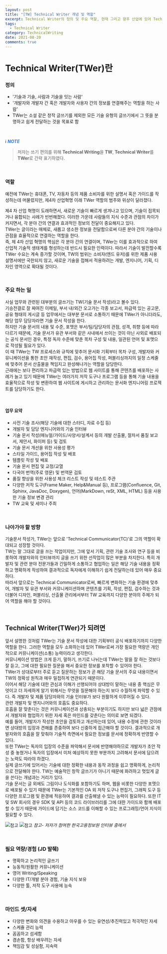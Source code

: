 ```yaml
---
layout: post
title: "[TW] Technical Writer 개념 및 역할"
excerpt: Technical Writer의 정의 및 주요 역할, 현재 그리고 향후 산업에 있어 Technical Writer로써 나아가야할 방향, 갖추어야 할 역량에 관하여
tags:
  - Technical Writer
category: TechnicalWriting
date: 2021-08-20
comments: true
---
```


# Technical Writer(TWer)란

### 정의
- '기술과 기술, 사람과 기술을 잇는 사람'
- '개발자와 개발자 간 혹은 개발자와 사용자 간의 정보를 연결해주는 역할을 하는 사람'
- TWer는 소설 같은 창작 글쓰기를 제외한 모든 기술 유형의 글쓰기에서 그 뜻을 분명하고 쉽게 전달하는 것을 목표로 함

<br>

ℹ️ <span style="color:#247CFF"> **_NOTE_**
  > 저자는 쓰기 편의를 위해 **Technical Writing**을 **TW**, **Technical Writer**를 **TWer**로 간략 표기하였다.

<br>

### 역할
예전에 TWer는 휴대폰, TV, 자동차 등의 제품 소비자를 위한 설명서 혹은 가이드를 작성하는데 머물렀지만, 제4차 산업혁명 이래 TWer 역할의 범주와 위상이 달라졌다.

제4 차 산업 혁명이 도래하면서, 새로운 기술이 빠르게 생겨나고 있으며, 기술이 접목되거나 융합되는 사례가 빈번해졌다. 이러한 가운데 사람들의 지식 수준과 관점의 차이가 커지면서, 각 분야 간의 연결과 효과적인 정보의 전달이 중요해지고 있다. <br>
TWer는 글이라는 매체로, 새롭고 생소한 정보을 전달함으로써  다른 분야 간의 기술이나 관점을 효율적으로 연결하는 역할을 한다. <br>
즉, 제 4차 산업 혁명의 핵심은 각 분야 간의 연결이며, TWer는 이를 효과적으로 하여 산업적 기술적 생태계를 형성하는데 반드시 필요한 인력이다.  따라서 기술이 발전할수록 TWer 수요는 계속 증가할 것이며, TW의 범위는 소비자(엔드 유저)를 위한 제품 사용 설명서에만 국한되지 않고, 새로운 기술을 접해서 적용하려는 개발, 엔지니어, 기획, 디자인 영역으로 확대될 것이다.

<br>

### 주요 하는 일
사실 업무와 관련된 대부분의 글쓰기는 TW(기술 문서 작성)라고 볼수 있다. <br>
기승전결로 잘 짜여진 이메일, 부서 내/외간 오고가는 각종 보고서, 파급력 있는 공고문, 공유 형태의 게시글 등 업무에서는 대부분 문서로 소통하기 때문에 TWer가 아니더라도, 해당 업무 담당자라면 기술 문서 작성을 한다. <br>
하지만 기술 문서의 내용 및 수준, 포맷은 부서/팀/담당자의 관점, 성격, 취향 등에 따라 다르기 때문에, 기술 문서가 유관 부서와 같은 사내에서 쓰이는 것이 아닌 사외로 배포되는 공식 문서인 경우, 
특정 독자 수준에 맞춘 목차 구성 및 내용, 일관된 언어 및 포맷으로 작성될 필요가 있다. <br>
이 때 TWer는 TW 프로세스와 규칙에 맞추어 문서화 기획부터 목차 구성, 개발자와 커뮤니케이션을 통한 초안 재작성, 편집, 검수, 용어집 작성, 퍼블리싱까지의 일정 스케줄에 맞추어 문서 산출물을 책임지고 완성해나가는 역할을 담당한다. <br>
근래에는 보다 편리하고 파급력 있는 방법으로 웹 사이트를 통해 콘텐츠를 배포하는 사례가 늘고 있기 때문에 TWer는 여러가지 저작 도구나 프로그램 등을 통해 기술 내용을 효율적으로 작성 및 변환하여 웹 사이트에 게시하고 관리하는 문서화 엔지니어링 프로젝트를 담당하기도 한다.

<br>

#### 업무 요약
  - 사전 기술 조사(해당 기술에 대한 스터디, 자료 수집 등)
  - 개발자 및 담당 엔지니어와의 기술 인터뷰
  - 기술 문서 작성(매뉴얼/가이드/사양서/설계서 등의 개발 산출물, 절차서 품질 보고서, 제안서, 화이퍼 등) 및 검토
  - 기술 문서 개선을 위한 사용성 평가
  - 스타일 가이드, 용어집 작성 및 배포
  - 템플릿 작성 및 배포
  - 기술 문서 편집 및 교정/교열
  - 다국어 번역(주로 영문) 및 번역문 검토
  - 품질 향상을 위한 사용성 체크 리스트 작성 및 테스트 주관
  - 다양한 저작 도구(Frame Maker, Help&Manual 등), 프로그램(Confluence, Git, Sphinx, JavaDoc, Doxygen), 언어(MarkDown, reSt, XML, HTML) 등을 사용한 기술 정보 변경 관리
  - TW 교육 및 세미나 주최

<br>

### 나아가야 할 방향
기술문서 작성가, TWer는 앞으로 'Technical Communicator(TC)’로 그의 역할이 확대되고 성장할 것이다. <br>
TW는 말 그대로 글을 쓰는 작업이지만, 그에 앞서 기획, 관련 기술 조사와 연구 등을 비롯하여 개발자와의 인터뷰까지 글을 쓰기 위한 선작업이 많은 부분을 차지한다. 특히 개발자 및 관련 분야 전문가들과 긴밀하게 소통하고 협업하는 일은 해당 기술 내용을 정확하고 명확하게 작성하여 결과적으로 독자에게 이해하기 쉽게 전달하는데 있어 매우 중요하다. <br>
따라서 앞으로는 Technical Communicator로써, 빠르게 변화하는 기술 환경에 맞추어, 개발자 및 유관 부서와 커뮤니케이션하며 콘텐츠를 기획, 작성, 편집, 검수하는 것과 더불어 디자인, 퍼블리싱, 산출물 관리에서부터 TW 교육까지 다양한 분야의 주체가 되어 역할을 해야 할 것이다.

<br>

## Technical Writer(TWer)가 되려면

앞서 설명한 것처럼 TWer는 기술 문서 작성에 대한 기획부터 공식 배포하기까지 다양한 역할을 한다. 그러한 역할을 모두 소화하는데 있어 TWer로써 가장 필요한 역량은 개인적으로 커뮤니케이션(소통) 능력이라고 생각한다. <br> 
커뮤니케이션 방법은 크게 듣기, 말하기, 쓰기로 나뉘는데 TWer는 
말을 잘 하는 것보다 잘 듣고, 그에 대한 필요한 질문을 해서 중요한 정보를 포착할 수 있어야 한다. <br>
TWer가 상대로부터 주로 듣고 질문하는 정보가 곧 해당 기술 문서의 주요 내용이면서 TW의 정확성 원칙과 매우 밀접하게  연관되기 때문이다. <Br>
이어서 해당 기술에 대한 관심과 이해가 선행되어야 상대방이 말하는 내용 중 핵심은 무엇이고 더 자세하게 알기 위해서는 무엇을 질문해야 하는지 보다 수월하게 파악할 수 있다. 즉 개발자 및 제품 담당자와의 기술 인터뷰가 보다 원활하게 이루어질 수 있다. <br> 
관련 개발자 및 엔지니어와의 호흡도 중요하다.  
호흡을 잘 맞춘다는 것은 커뮤니케이션과 상충되는 부분이기도 하지만 보다 넓은 관점에서 개발자와 협업하기 위한 자세 혹은 마인드를 갖춘다는 의미로 보면 되겠다. <br> 
예를 들어, 개발자가 작성한 초안을 검토하고 개선하는데 있어, 내용 수정에 관한 것이라면 상대방의 입장과 견해를 존중하여 보다 신중하게 접근해야 할 것이다. 결과적으로 개발자와의 호흡을 잘 맞춰야 기술적 측면에서 필요한 정보를 문서에 정확하게 반영할 수 있다. <br>
또한 TWer는 독자의 입장의 수준을 파악해서 문서에 반영해야하므로 개발자가 초안 작성 중 놓쳤거나 독자의 입장에서 미처 예상하지 못한 부분까지 고려해서 문서에 담으려는 노력도 따라야 하겠다. <br>
실제 글쓰기에 있어서는 기술에 대한 정확한 내용과 동작 과정을 쉽고 명확하게, 논리적으로 전달해야 한다. TW는 예술적인 창작 글쓰기가 아니기 때문에 화려하고 멋있게 글을 쓴다는 개념과는 거리가 있다. <br>
기술 문서는 글 외에도 그림이나 도식화를 포함하기도 하며, 웹을 비롯한 다양한 포맷으로 배포될 수 있기 때문에 TWer는 기본적인 OA 외 저작 도구나 편집기, 그래픽 도구 등 다양한 프로그램 및 환경에 적응하여 결과를 산출해낼 수 있는 능력이 필요하다.
또한 IT 및 SW 회사의 경우 SDK 및 API 등의 코드 라이브러리를 그에 대한 가이드와 함께 배포할 수 있기 때문에 가이드에 담기는 소스 코드를 이해할 수 있는 프로그래밍/언어 지식이 필요할 수 있다.

![참고](/img/tw/0820_tw_def_01.png)
![참고](/img/tw/0820_tw_def_02.png)
*참고- 저자가 참여한 한국고용정보원 인터뷰 중에서*

<br>

### 필요 역량/경험 (JD 발췌)
  - 명확하고 논리적인 글쓰기 
  - 능동적/원활한 커뮤니케이션
  - 영어 Writing/Speaking 
  - 다양한 IT/개발 분야 경험, 기술 지식 보유
  - 다양한 툴, 저작 도구 사용에 능숙

<br>

### 마인드 셋/자세

 - 다양한 변화와 의견을 수용하고 아우를 수 있는 유연성/추진력있고 적극적인 자세
 - 스케쥴 관리 능력 
 - 꼼꼼하고 섬세함
 - 겸손함, 항상 배우려는 자세
 - 책임감 및 성실함, 지속력
